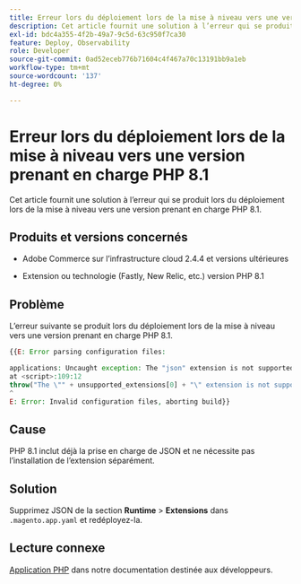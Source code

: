 ```yaml
---
title: Erreur lors du déploiement lors de la mise à niveau vers une version prenant en charge PHP 8.1
description: Cet article fournit une solution à l’erreur qui se produit lors du déploiement lors de la mise à niveau vers une version prenant en charge PHP 8.1.
exl-id: bdc4a355-4f2b-49a7-9c5d-63c950f7ca30
feature: Deploy, Observability
role: Developer
source-git-commit: 0ad52eceb776b71604c4f467a70c13191bb9a1eb
workflow-type: tm+mt
source-wordcount: '137'
ht-degree: 0%

---
```


# Erreur lors du déploiement lors de la mise à niveau vers une version prenant en charge PHP 8.1

Cet article fournit une solution à l’erreur qui se produit lors du déploiement lors de la mise à niveau vers une version prenant en charge PHP 8.1.

## Produits et versions concernés

* Adobe Commerce sur l’infrastructure cloud 2.4.4 et versions ultérieures

* Extension ou technologie (Fastly, New Relic, etc.) version PHP 8.1

## Problème

L’erreur suivante se produit lors du déploiement lors de la mise à niveau vers une version prenant en charge PHP 8.1.

```PHP
{{E: Error parsing configuration files:

applications: Uncaught exception: The "json" extension is not supported for php:8.1
at <script>:109:12
throw("The \"" + unsupported_extensions[0] + "\" extension is not supported for " + service.type);
^
E: Error: Invalid configuration files, aborting build}}
```

## Cause

PHP 8.1 inclut déjà la prise en charge de JSON et ne nécessite pas l’installation de l’extension séparément.

## Solution

Supprimez JSON de la section **Runtime** > **Extensions** dans `.magento.app.yaml` et redéployez-la.

## Lecture connexe

[Application PHP](https://devdocs.magento.com/cloud/project/magento-app-php-application.html) dans notre documentation destinée aux développeurs.
